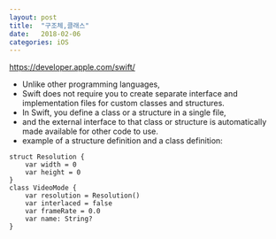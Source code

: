 ```yaml
---
layout: post
title:  "구조체,클래스"
date:   2018-02-06
categories: iOS
---
```


<https://developer.apple.com/swift/>

- Unlike other programming languages, 
- Swift does not require you to create separate interface and implementation files for custom classes and structures. 
- In Swift, you define a class or a structure in a single file, 
- and the external interface to that class or structure is automatically made available for other code to use.
- example of a structure definition and a class definition:

```
struct Resolution {
    var width = 0
    var height = 0
}
class VideoMode {
    var resolution = Resolution()
    var interlaced = false
    var frameRate = 0.0
    var name: String?
}
```

